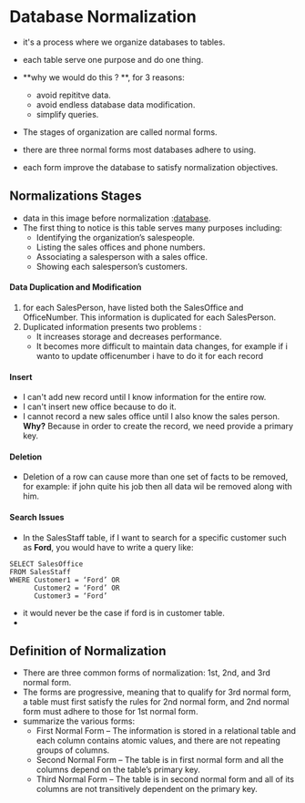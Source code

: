 # Database Normalization
 * it's a process where we organize databases to tables.
 * each table serve one purpose and do one thing.
 * **why we would do this ? **, for 3 reasons: 
    * avoid repititve data.
    * avoid endless database data modification.
    * simplify queries.

 * The stages of organization are called normal forms.
 * there are three normal forms most databases adhere to using.
 * each form improve the database to satisfy normalization objectives.

## Normalizations Stages
 * data in this image before normalization :[database](https://www.codeproject.com/KB/database/832221/2bd01c59-ee13-4b57-8e0e-ef4bb44c164a-r-700.Png).
 * The first thing to notice is this table serves many purposes including:
    * Identifying the organization’s salespeople.
    * Listing the sales offices and phone numbers.
    * Associating a salesperson with a sales office.
    * Showing each salesperson’s customers.

#### Data Duplication and Modification
   1. for each SalesPerson, have listed both the SalesOffice and OfficeNumber. This information is duplicated for each SalesPerson.
   2. Duplicated information presents two problems :
      * It increases storage and decreases performance.
      * It becomes more difficult to maintain data changes, for example if i wanto to update officenumber i have to do it for each record

#### Insert 
   * I can't add new record until I know information for the entire row.
   * I can't insert new office because to do it.
   * I cannot record a new sales office until I also know the sales person. **Why?** Because in order to create the record, we need provide a primary key.
  
#### Deletion 
 * Deletion of a row can cause more than one set of facts to be removed, for example:
    if john quite his job then all data wil be removed along with him.

#### Search Issues
  * In the SalesStaff table, if I want to search for a specific customer such as **Ford**, you would have to write a query like:  
```
SELECT SalesOffice
FROM SalesStaff
WHERE Customer1 = ‘Ford’ OR
      Customer2 = ‘Ford’ OR
      Customer3 = ‘Ford’
```
 * it would never be the case if ford is in customer table.
 * 
## Definition of Normalization
 * There are three common forms of normalization: 1st, 2nd, and 3rd normal form.
 *  The forms are progressive, meaning that to qualify for 3rd normal form, a table must first satisfy the rules for 2nd normal form, and 2nd normal form must adhere to those for 1st normal form. 
 * summarize the various forms:
   * First Normal Form – The information is stored in a relational table and each column contains atomic values, and there are not repeating groups of columns.
   * Second Normal Form – The table is in first normal form and all the columns depend on the table’s primary key.
   * Third Normal Form – The table is in second normal form and all of its columns are not transitively dependent on the primary key.